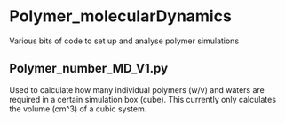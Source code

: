 # Polymer_molecularDynamics
Various bits of code to set up and analyse polymer simulations

## Polymer_number_MD_V1.py 
  Used to calculate how many individual polymers (w/v) and waters are required in a certain simulation box (cube). This currently only calculates the volume (cm^3) of a cubic system.
